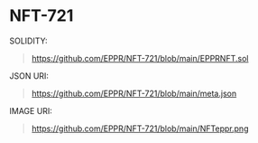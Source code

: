 # NFT-721

SOLIDITY:
> https://github.com/EPPR/NFT-721/blob/main/EPPRNFT.sol

JSON URI:
> https://github.com/EPPR/NFT-721/blob/main/meta.json

IMAGE URI:
> https://github.com/EPPR/NFT-721/blob/main/NFTeppr.png
